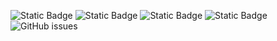 ![Static Badge](https://img.shields.io/badge/blacklists-61-000000) ![Static Badge](https://img.shields.io/badge/blacklisted-2854966-cc0000) ![Static Badge](https://img.shields.io/badge/whitelisted-2250-00CC00) ![Static Badge](https://img.shields.io/badge/streaming_blacklist-28107-000000) ![GitHub issues](https://img.shields.io/github/issues/fabriziosalmi/blacklists)
